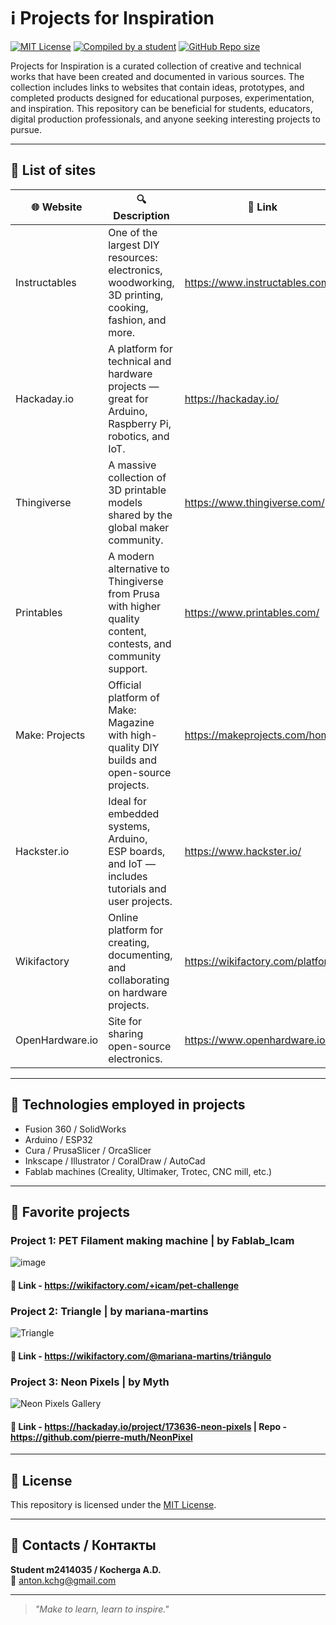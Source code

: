 # ℹ️ Projects for Inspiration

[![MIT License](https://img.shields.io/badge/License-MIT-blue.svg)](LICENSE)
[![Сompiled by a student](https://img.shields.io/badge/Compiled%20by%20a%20student-m2414035-blue)](https://github.com/m2414035)
[![GitHub Repo size](https://img.shields.io/github/repo-size/m2414035/Projects_for_inspiration)](https://github.com/m2414035/Projects_for_inspiration)

Projects for Inspiration is a curated collection of creative and technical works that have been created and documented in various sources. The collection includes links to websites that contain ideas, prototypes, and completed products designed for educational purposes, experimentation, and inspiration. This repository can be beneficial for students, educators, digital production professionals, and anyone seeking interesting projects to pursue.

---

## 🧩 List of sites

| 🌐 Website                         | 🔍 Description                                                                                                | 🔗 Link                           |
|------------------------------------|----------------------------------------------------------------------------------------------------------------|-----------------------------------|
| Instructables	                    | One of the largest DIY resources: <br>electronics, woodworking, 3D printing, cooking, fashion, and more.        |  https://www.instructables.com    | 
| Hackaday.io                      	| A platform for technical and hardware <br>projects — great for Arduino, Raspberry Pi, robotics, and IoT.        |  https://hackaday.io/             | 
| Thingiverse                      	|	A massive collection of 3D printable <br>models shared by the global maker community.                           |   https://www.thingiverse.com/    | 
| Printables                      	|	A modern alternative to Thingiverse <br>from Prusa with higher quality content, contests, and community support.|  https://www.printables.com/      | 
| Make: Projects                   	|	Official platform of Make: <br>Magazine with high-quality DIY builds and open-source projects.                  |  https://makeprojects.com/home    | 
| Hackster.io                      	|	Ideal for embedded systems, Arduino, <br>ESP boards, and IoT — includes tutorials and user projects.            | https://www.hackster.io/          | 
| Wikifactory                     	|	Online platform for creating, documenting, <br>and collaborating on hardware projects.                          | https://wikifactory.com/platform/ | 
| OpenHardware.io                  	|	Site for sharing open-source electronics.                                                                       | https://www.openhardware.io/      | 
---

## 🧰 Technologies employed in projects

- Fusion 360 / SolidWorks
- Arduino / ESP32
- Cura / PrusaSlicer / OrcaSlicer
- Inkscape / Illustrator / CoralDraw / AutoCad
- Fablab machines (Creality, Ultimaker, Trotec, CNC mill, etc.)


---

## 📌 Favorite projects

### Project 1: PET Filament making machine | by Fablab_Icam

![image](https://github.com/user-attachments/assets/5cd704a2-4a5a-467b-928a-7e7d5605c531) 

#### 🔗 Link - https://wikifactory.com/+icam/pet-challenge

### Project 2: Triangle | by mariana-martins

![Triangle](https://github.com/user-attachments/assets/fb7c6e12-0ee3-4d3d-b7eb-057af5b7cf68)

#### 🔗 Link - https://wikifactory.com/@mariana-martins/triângulo

### Project 3: Neon Pixels | by Myth

![Neon Pixels Gallery](https://github.com/user-attachments/assets/54969885-00e2-4b60-b434-6e0ee32e26b2)

#### 🔗 Link - https://hackaday.io/project/173636-neon-pixels | Repo - https://github.com/pierre-muth/NeonPixel
---

## 📜 License

This repository is licensed under the [MIT License](LICENSE).

---

## 🤝 Contacts / Контакты

**Student m2414035 / Kocherga A.D.**   
📧 anton.kchg@gmail.com

---

> _"Make to learn, learn to inspire."_  
